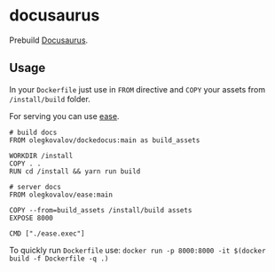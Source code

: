 # docusaurus

Prebuild [Docusaurus](https://docusaurus.io/).

## Usage

In your `Dockerfile` just use in `FROM` directive and `COPY` your assets from `/install/build` folder.

For serving you can use [ease](https://github.com/cristaloleg/ease).

```
# build docs
FROM olegkovalov/dockedocus:main as build_assets

WORKDIR /install
COPY . .
RUN cd /install && yarn run build

# server docs
FROM olegkovalov/ease:main

COPY --from=build_assets /install/build assets
EXPOSE 8000

CMD ["./ease.exec"]
```

To quickly run `Dockerfile` use: `docker run -p 8000:8000 -it $(docker build -f Dockerfile -q .)`
